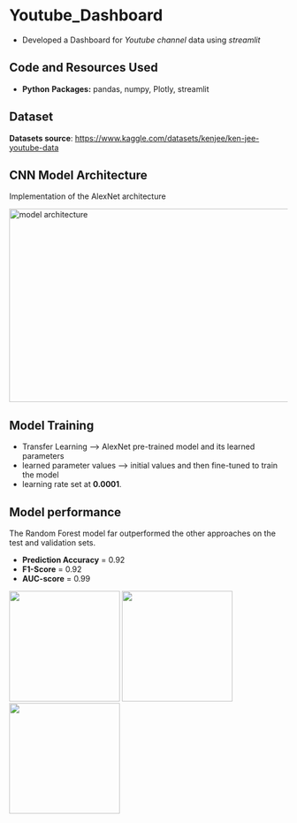 # Youtube_Dashboard
* Developed a Dashboard for *Youtube channel* data using *streamlit* 


## Code and Resources Used 
* **Python**
**Packages:** pandas, numpy, Plotly, streamlit 

## Dataset
**Datasets source**: https://www.kaggle.com/datasets/kenjee/ken-jee-youtube-data


## CNN Model Architecture
Implementation of the AlexNet architecture

<img src="https://github.com/Khlement/Instagram-image-color-tone-classification/assets/87413037/42ce56e3-0946-4069-bb1f-2e842ed9945a" alt="model architecture" width="950" height="350">

## Model Training 
* Transfer Learning --> AlexNet pre-trained model and its learned parameters
* learned parameter values --> initial values and then fine-tuned to train the model
* learning rate set at **0.0001**. 


## Model performance
The Random Forest model far outperformed the other approaches on the test and validation sets. 
*	**Prediction Accuracy** = 0.92
*	**F1-Score** = 0.92
*	**AUC-score** = 0.99

<img src="https://github.com/Khlement/Instagram-image-color-tone-classification/assets/87413037/f4ec7b7d-555b-48b4-884a-d0bc5cbbd012" width="200" height="200">
<img src="https://github.com/Khlement/Instagram-image-color-tone-classification/assets/87413037/a16c4e48-f46e-4418-a105-635ad266097c" width="200" height="200">
<img src="https://github.com/Khlement/Instagram-image-color-tone-classification/assets/87413037/97aca562-b4d3-4d35-a739-bdf5adc75fe9" width="200" height="200">

